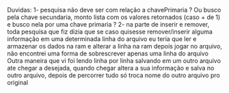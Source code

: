 Duvidas:
    1- pesquisa não deve ser com relação a chavePrimaria ? Ou busco pela chave secundaria, monto lista com os valores retornados (caso + de 1) e busco nela por uma chave primaria ?
    2- na parte de inserir e remover, toda pesquisa que fiz dizia que se caso quisesse remover/inserir alguma informação em uma determinada linha do arquivo eu teria que ler e armazenar os dados na ram e alterar a linha na ram depois jogar no arquivo, não encontrei uma forma de sobrescrever apenas uma linha do arquivo
    Outra maneira que vi foi lendo linha por linha salvando em um outro arquivo ate chegar a desejada, quando chegar altera a sua informação e salva no outro arquivo, depois de percorrer tudo só troca nome do outro arquivo pro original